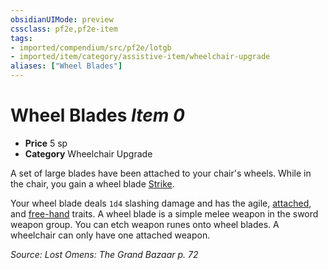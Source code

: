 ```yaml
---
obsidianUIMode: preview
cssclass: pf2e,pf2e-item
tags:
- imported/compendium/src/pf2e/lotgb
- imported/item/category/assistive-item/wheelchair-upgrade
aliases: ["Wheel Blades"]
---
```

# Wheel Blades *Item 0*  

- **Price** 5 sp
- **Category** Wheelchair Upgrade

A set of large blades have been attached to your chair's wheels. While in the chair, you gain a wheel blade [Strike](strike.md).

Your wheel blade deals `1d4` slashing damage and has the agile, [attached](attached.md), and [free-hand](free-hand.md) traits. A wheel blade is a simple melee weapon in the sword weapon group. You can etch weapon runes onto wheel blades. A wheelchair can only have one attached weapon.

*Source: Lost Omens: The Grand Bazaar p. 72*
